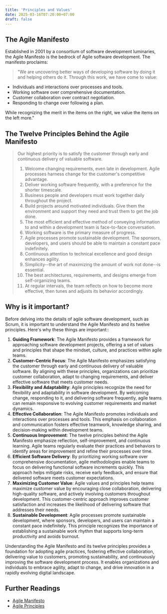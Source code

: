 ```yaml
---
title: 'Principles and Values'
date: 2025-03-16T07:20:00+07:00
draft: false
---
```


## **The Agile Manifesto**

Established in 2001 by a consortium of software development luminaries, the Agile Manifesto is the bedrock of Agile software development. The manifesto proclaims:

> "We are uncovering better ways of developing software by doing it and helping others do it. Through this work, we have come to value:

- Individuals and interactions over processes and tools.
- Working software over comprehensive documentation.
- Customer collaboration over contract negotiation.
- Responding to change over following a plan.

While recognizing the merit in the items on the right, we value the items on the left more."

>

## The Twelve Principles Behind the Agile Manifesto

> Our highest priority is to satisfy the customer through early and continuous delivery of valuable software.
>
> 1. Welcome changing requirements, even late in development. Agile processes harness change for the customer's competitive advantage.
> 2. Deliver working software frequently, with a preference for the shorter timescale.
> 3. Business people and developers must work together daily throughout the project.
> 4. Build projects around motivated individuals. Give them the environment and support they need and trust them to get the job done.
> 5. The most efficient and effective method of conveying information to and within a development team is face-to-face conversation.
> 6. Working software is the primary measure of progress.
> 7. Agile processes promote sustainable development. The sponsors, developers, and users should be able to maintain a constant pace indefinitely.
> 8. Continuous attention to technical excellence and good design enhances agility.
> 9. Simplicity--the art of maximizing the amount of work not done--is essential.
> 10. The best architectures, requirements, and designs emerge from self-organizing teams.
> 11. At regular intervals, the team reflects on how to become more effective, then tunes and adjusts its behavior accordingly.

## Why is it important?

Before delving into the details of agile software development, such as Scrum, it is important to understand the Agile Manifesto and its twelve principles. Here's why these things are important::

1. **Guiding Framework**: The Agile Manifesto provides a framework for approaching software development projects, offering a set of values and principles that shape the mindset, culture, and practices within agile teams.
2. **Customer-Centric Focus**: The Agile Manifesto emphasizes satisfying the customer through early and continuous delivery of valuable software. By aligning with these principles, organizations can prioritize customer collaboration, adapt to changing requirements, and deliver effective software that meets customer needs.
3. **Flexibility and Adaptability**: Agile principles recognize the need for flexibility and adaptability in software development. By welcoming change, responding to it, and delivering software frequently, agile teams can remain responsive to evolving customer requirements and market dynamics.
4. **Effective Collaboration**: The Agile Manifesto promotes individuals and interactions over processes and tools. This emphasis on collaboration and communication fosters effective teamwork, knowledge sharing, and decision-making within development teams.
5. **Continuous Improvement**: The twelve principles behind the Agile Manifesto emphasize reflection, self-improvement, and continuous learning. Agile teams regularly evaluate their practices and behaviors to identify areas for improvement and refine their processes over time.
6. **Efficient Software Delivery**: By prioritizing working software over comprehensive documentation, agile methodologies enable teams to focus on delivering functional software increments quickly. This approach helps mitigate risks, receive early feedback, and ensure that delivered software meets customer expectations.
7. **Maximizing Customer Value**: Agile values and principles help teams maximize customer value by encouraging close collaboration, delivering high-quality software, and actively involving customers throughout development. This customer-centric approach improves customer satisfaction and increases the likelihood of delivering software that addresses their needs.
8. **Sustainable Development**: Agile processes promote sustainable development, where sponsors, developers, and users can maintain a constant pace indefinitely. This principle recognizes the importance of establishing a sustainable work rhythm that supports long-term productivity and avoids burnout.

Understanding the Agile Manifesto and its twelve principles provides a foundation for adopting agile practices, fostering effective collaboration, delivering value to customers, promoting sustainability, and continuously improving the software development process. It enables organizations and individuals to embrace agility, adapt to change, and drive innovation in a rapidly evolving digital landscape.

## **Further Readings**

- [Agile Manifesto](https://agilemanifesto.org/)
- [Agile Principles](https://agilemanifesto.org/principles.html)
